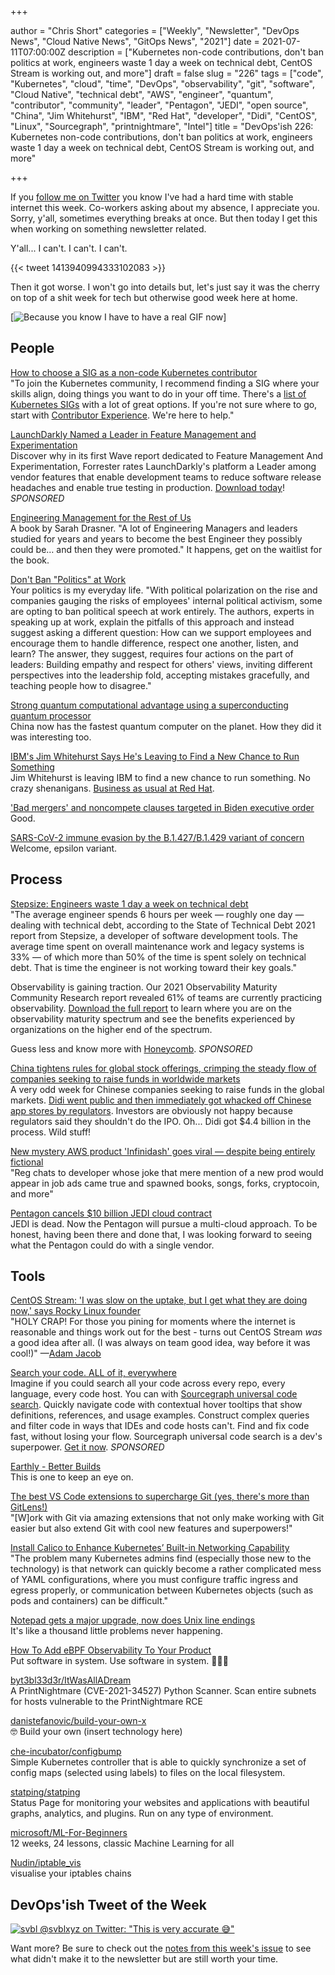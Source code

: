+++

author = "Chris Short"
categories = ["Weekly", "Newsletter", "DevOps News", "Cloud Native News", "GitOps News", "2021"]
date = 2021-07-11T07:00:00Z
description = ["Kubernetes non-code contributions, don't ban politics at work, engineers waste 1 day a week on technical debt, CentOS Stream is working out, and more"]
draft = false
slug = "226"
tags = ["code", "Kubernetes", "cloud", "time", "DevOps", "observability", "git", "software", "Cloud Native", "technical debt", "AWS", "engineer", "quantum", "contributor", "community", "leader", "Pentagon", "JEDI", "open source", "China", "Jim Whitehurst", "IBM", "Red Hat", "developer", "Didi", "CentOS", "Linux", "Sourcegraph", "printnightmare", "Intel"]
title = "DevOps'ish 226: Kubernetes non-code contributions, don't ban politics at work, engineers waste 1 day a week on technical debt, CentOS Stream is working out, and more"

+++

If you [follow me on Twitter](https://twitter.com/ChrisShort) you know I've had a hard time with stable internet this week. Co-workers asking about my absence, I appreciate you. Sorry, y'all, sometimes everything breaks at once. But then today I get this when working on something newsletter related.

Y'all... I can't. I can't. I can't.

{{< tweet 1413940994333102083 >}}

Then it got worse. I won't go into details but, let's just say it was the cherry on top of a shit week for tech but otherwise good week here at home.

[![Because you know I have to have a real GIF now](/images/big-bang-theory-guy-throwing-papers.gif)]

## People

[How to choose a SIG as a non-code Kubernetes contributor](https://www.kubernetes.dev/blog/2021/07/09/how-to-choose-a-sig-as-a-non-code-kubernetes-contributor/)  
"To join the Kubernetes community, I recommend finding a SIG where your skills align, doing things you want to do in your off time. There's a [list of Kubernetes SIGs](https://www.kubernetes.dev/resources/community-groups/) with a lot of great options. If you're not sure where to go, start with [Contributor Experience](https://github.com/kubernetes/community/tree/master/sig-contributor-experience). We're here to help."

[LaunchDarkly Named a Leader in Feature Management and Experimentation](https://learn.launchdarkly.com/forrester-wave/?utm_source=devopsish&utm_medium=news_pod&utm_campaign=21q2-newsletter&utm_content=ebook_forrester_newwave)  
Discover why in its first Wave report dedicated to Feature Management And Experimentation, Forrester rates LaunchDarkly's platform a Leader among vendor features that enable development teams to reduce software release headaches and enable true testing in production. [Download today](https://learn.launchdarkly.com/forrester-wave/?utm_source=devopsish&utm_medium=news_pod&utm_campaign=21q2-newsletter&utm_content=ebook_forrester_newwave)! *SPONSORED*

[Engineering Management for the Rest of Us](https://www.engmanagement.dev/)  
A book by Sarah Drasner. "A lot of Engineering Managers and leaders studied for years and years to become the best Engineer they possibly could be… and then they were promoted." It happens, get on the waitlist for the book.

[Don't Ban "Politics" at Work](https://hbr.org/2021/07/dont-ban-politics-at-work)  
Your politics is my everyday life. "With political polarization on the rise and companies gauging the risks of employees' internal political activism, some are opting to ban political speech at work entirely. The authors, experts in speaking up at work, explain the pitfalls of this approach and instead suggest asking a different question: How can we support employees and encourage them to handle difference, respect one another, listen, and learn? The answer, they suggest, requires four actions on the part of leaders: Building empathy and respect for others' views, inviting different perspectives into the leadership fold, accepting mistakes gracefully, and teaching people how to disagree."

[Strong quantum computational advantage using a superconducting quantum processor](https://arxiv.org/pdf/2106.14734.pdf)  
China now has the fastest quantum computer on the planet. How they did it was interesting too.

[IBM's Jim Whitehurst Says He's Leaving to Find a New Chance to Run Something](https://www.barrons.com/articles/ibm-jim-whitehurst-51625661249)  
Jim Whitehurst is leaving IBM to find a new chance to run something. No crazy shenanigans. [Business as usual at Red Hat](https://www.redhat.com/en/blog/red-hat-still-red-hat).

['Bad mergers' and noncompete clauses targeted in Biden executive order](https://arstechnica.com/tech-policy/2021/07/biden-seeks-trustbuster-status-in-push-to-unwind-bad-mergers/)  
Good.

[SARS-CoV-2 immune evasion by the B.1.427/B.1.429 variant of concern](https://science.sciencemag.org/content/early/2021/06/30/science.abi7994)  
Welcome, epsilon variant.

## Process

[Stepsize: Engineers waste 1 day a week on technical debt](https://venturebeat.com/2021/07/07/stepsize-engineers-waste-1-day-a-week-on-technical-debt/)  
"The average engineer spends 6 hours per week — roughly one day — dealing with technical debt, according to the State of Technical Debt 2021 report from Stepsize, a developer of software development tools. The average time spent on overall maintenance work and legacy systems is 33% — of which more than 50% of the time is spent solely on technical debt. That is time the engineer is not working toward their key goals."

Observability is gaining traction. Our 2021 Observability Maturity Community Research report revealed 61% of teams are currently practicing observability. [Download the full report](https://www.honeycomb.io/observability-maturity-community-findings-2021-devopsish/?&utm_source=devopsish&utm_medium=newsletter&utm_campaign=ad&utm_content=devopsish&utm_adgroup=) to learn where you are on the observability maturity spectrum and see the benefits experienced by organizations on the higher end of the spectrum.

Guess less and know more with [Honeycomb](https://ui.honeycomb.io/signup/?&utm_source=devopsish&utm_medium=newsletter&utm_campaign=ad&utm_content=product-signup). *SPONSORED*

[China tightens rules for global stock offerings, crimping the steady flow of companies seeking to raise funds in worldwide markets](https://www.scmp.com/business/china-business/article/3140076/china-tightens-rules-global-stock-offers-crimping-steady)  
A very odd week for Chinese companies seeking to raise funds in the global markets.  [Didi went public and then immediately got whacked off Chinese app stores by regulators](https://www.nytimes.com/2021/07/04/technology/china-didi-app-removed.html). Investors are obviously not happy because regulators said they shouldn't do the IPO. Oh... Didi got $4.4 billion in the process. Wild stuff!

[New mystery AWS product 'Infinidash' goes viral — despite being entirely fictional](https://www.theregister.com/AMP/2021/07/05/infinidash/)  
"Reg chats to developer whose joke that mere mention of a new prod would appear in job ads came true and spawned books, songs, forks, cryptocoin, and more"

[Pentagon cancels $10 billion JEDI cloud contract](https://www.cnbc.com/2021/07/06/pentagon-cancels-10-billion-jedi-cloud-contract.html)  
JEDI is dead. Now the Pentagon will pursue a multi-cloud approach. To be honest, having been there and done that, I was looking forward to seeing what the Pentagon could do with a single vendor.

## Tools

[CentOS Stream: 'I was slow on the uptake, but I get what they are doing now,' says Rocky Linux founder](https://www.theregister.com/2021/07/09/centos_stream_greg_kurtzer/)  
"HOLY CRAP! For those you pining for moments where the internet is reasonable and things work out for the best - turns out CentOS Stream *was* a good idea after all. (I was always on team good idea, way before it was cool!)" —[Adam Jacob](https://twitter.com/adamhjk/status/1413651685486981126)

[Search your code. ALL of it, everywhere](https://about.sourcegraph.com/?utm_source=devopsish&utm_medium=text&utm_campaign=try-sourcegraph&utm_content=try-text)  
Imagine if you could search all your code across every repo, every language, every code host. You can with [Sourcegraph universal code search](https://about.sourcegraph.com/?utm_source=devopsish&utm_medium=text&utm_campaign=try-sourcegraph&utm_content=try-text). Quickly navigate code with contextual hover tooltips that show definitions, references, and usage examples. Construct complex queries and filter code in ways that IDEs and code hosts can't. Find and fix code fast, without losing your flow. Sourcegraph universal code search is a dev's superpower. [Get it now](https://about.sourcegraph.com/?utm_source=devopsish&utm_medium=text&utm_campaign=try-sourcegraph&utm_content=try-text). *SPONSORED*

[Earthly - Better Builds](https://earthly.dev/)  
This is one to keep an eye on.

[The best VS Code extensions to supercharge Git (yes, there's more than GitLens!)](https://dev.to/jamieswift90/the-best-vs-code-extensions-to-supercharge-git-yes-there-s-more-than-gitlens-4588)  
"[W]ork with Git via amazing extensions that not only make working with Git easier but also extend Git with cool new features and superpowers!"

[Install Calico to Enhance Kubernetes’ Built-in Networking Capability](https://thenewstack.io/install-calico-to-enhance-kubernetes-built-in-networking-capability/)  
"The problem many Kubernetes admins find (especially those new to the technology) is that network can quickly become a rather complicated mess of YAML configurations, where you must configure traffic ingress and egress properly, or communication between Kubernetes objects (such as pods and containers) can be difficult."

[Notepad gets a major upgrade, now does Unix line endings](https://arstechnica.com/gadgets/2018/05/notepad-gets-a-major-upgrade-now-does-unix-line-endings/)  
It's like a thousand little problems never happening.

[How To Add eBPF Observability To Your Product](https://www.brendangregg.com/blog/2021-07-03/how-to-add-bpf-observability.html)  
Put software in system. Use software in system. 🌈🌈🌈

[byt3bl33d3r/ItWasAllADream](https://github.com/byt3bl33d3r/ItWasAllADream)  
A PrintNightmare (CVE-2021-34527) Python Scanner. Scan entire subnets for hosts vulnerable to the PrintNightmare RCE

[danistefanovic/build-your-own-x](https://github.com/danistefanovic/build-our-own-x)  
🤓 Build your own (insert technology here)

[che-incubator/configbump](https://github.com/che-incubator/configbump)  
Simple Kubernetes controller that is able to quickly synchronize a set of config maps (selected using labels) to files on the local filesystem.

[statping/statping](https://github.com/statping/statping)  
Status Page for monitoring your websites and applications with beautiful graphs, analytics, and plugins. Run on any type of environment.

[microsoft/ML-For-Beginners](https://github.com/microsoft/ML-For-Beginners)  
12 weeks, 24 lessons, classic Machine Learning for all

[Nudin/iptable_vis](https://github.com/Nudin/iptable_vis)  
visualise your iptables chains

## DevOps'ish Tweet of the Week

[![svbl @svblxyz on Twitter: "This is very accurate 😅"](/images/226-devopsish-tweet-of-the-week.png)](https://twitter.com/svblxyz/status/1413276163859001345)

Want more? Be sure to check out the [notes from this week's issue](https://devopsish.com/226/notes/) to see what didn't make it to the newsletter but are still worth your time.
